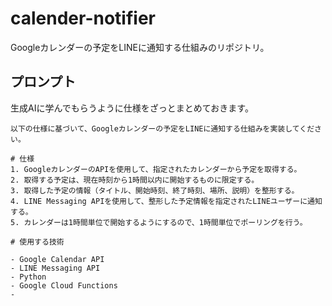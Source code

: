 # calender-notifier

Googleカレンダーの予定をLINEに通知する仕組みのリポジトリ。

## プロンプト

生成AIに学んでもらうように仕様をざっとまとめておきます。

```
以下の仕様に基づいて、Googleカレンダーの予定をLINEに通知する仕組みを実装してください。

# 仕様
1. GoogleカレンダーのAPIを使用して、指定されたカレンダーから予定を取得する。
2. 取得する予定は、現在時刻から1時間以内に開始するものに限定する。
3. 取得した予定の情報（タイトル、開始時刻、終了時刻、場所、説明）を整形する。
4. LINE Messaging APIを使用して、整形した予定情報を指定されたLINEユーザーに通知する。
5. カレンダーは1時間単位で開始するようにするので、1時間単位でポーリングを行う。

# 使用する技術

- Google Calendar API
- LINE Messaging API
- Python
- Google Cloud Functions
- 

```
